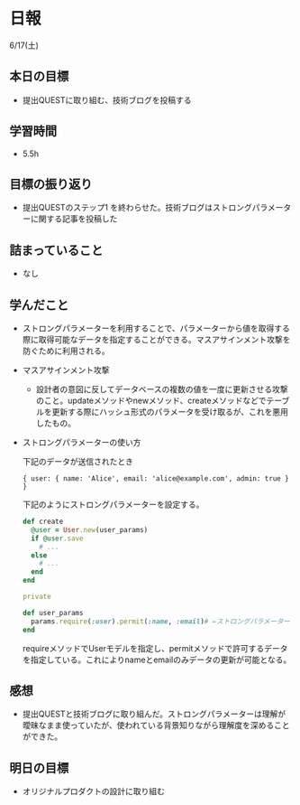 # 日報

6/17(土)

## 本日の目標

- 提出QUESTに取り組む、技術ブログを投稿する

## 学習時間

- 5.5h

## 目標の振り返り

- 提出QUESTのステップ1 を終わらせた。技術ブログはストロングパラメーターに関する記事を投稿した

## 詰まっていること

- なし

## 学んだこと

- ストロングパラメーターを利用することで、パラメーターから値を取得する際に取得可能なデータを指定することができる。マスアサインメント攻撃を防ぐために利用される。
- マスアサインメント攻撃
    - 設計者の意図に反してデータベースの複数の値を一度に更新させる攻撃のこと。updateメソッドやnewメソッド、createメソッドなどでテーブルを更新する際にハッシュ形式のパラメータを受け取るが、これを悪用したもの。
- ストロングパラメーターの使い方
    
    下記のデータが送信されたとき
    
    `{ user: { name: 'Alice', email: 'alice@example.com', admin: true } }`
    
    下記のようにストロングパラメーターを設定する。
    
    ```ruby
    def create
      @user = User.new(user_params)
      if @user.save
        # ...
      else
        # ...
      end
    end
    
    private
    
    def user_params
      params.require(:user).permit(:name, :email)# ←ストロングパラメーター
    end
    ```
    
    requireメソッドでUserモデルを指定し、permitメソッドで許可するデータを指定している。これによりnameとemailのみデータの更新が可能となる。
    

## 感想

- 提出QUESTと技術ブログに取り組んだ。ストロングパラメーターは理解が曖昧なまま使っていたが、使われている背景知りながら理解度を深めることができた。

## 明日の目標

- オリジナルプロダクトの設計に取り組む
